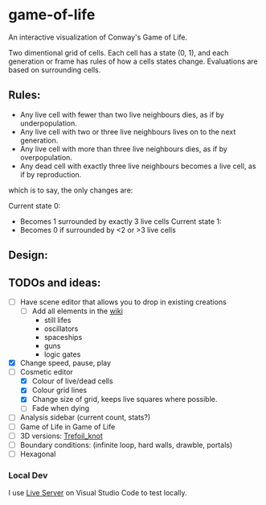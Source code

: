 # game-of-life
An interactive visualization of Conway's Game of Life. 

Two dimentional grid of cells. Each cell has a state (0, 1), and each generation or frame has rules of how a cells states change. Evaluations are based on surrounding cells.

## Rules:
* Any live cell with fewer than two live neighbours dies, as if by underpopulation.
* Any live cell with two or three live neighbours lives on to the next generation.
* Any live cell with more than three live neighbours dies, as if by overpopulation.
* Any dead cell with exactly three live neighbours becomes a live cell, as if by reproduction.

which is to say, the only changes are:

Current state 0:
* Becomes 1 surrounded by exactly 3 live cells
Current state 1:
* Becomes 0 if surrounded by <2 or >3 live cells

## Design:

## TODOs and ideas:
- [ ] Have scene editor that allows you to drop in existing creations
  - [ ] Add all elements in the [wiki](https://en.wikipedia.org/wiki/Conway%27s_Game_of_Life)
    * still lifes
    * oscillators
    * spaceships
    * guns
    * logic gates
- [X] Change speed, pause, play
- [ ] Cosmetic editor
  - [X] Colour of live/dead cells
  - [X] Colour grid lines
  - [X] Change size of grid, keeps live squares where possible.
  - [ ] Fade when dying
- [ ] Analysis sidebar (current count, stats?)
- [ ] Game of Life in Game of Life
- [ ] 3D versions: [Trefoil_knot](https://en.wikipedia.org/wiki/)
- [ ] Boundary conditions: (infinite loop, hard walls, drawble, portals)
- [ ] Hexagonal

### Local Dev
I use [Live Server](https://github.com/ritwickdey/vscode-live-server) on Visual Studio Code to test locally.